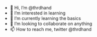 - 👋 Hi, I’m @thrdhand
- 👀 I’m interested in learning
- 🌱 I’m currently learning the basics
- 💞️ I’m looking to collaborate on anything
- 📫 How to reach me, twitter @thrdhand

<!---
thrdhand/thrdhand is a ✨ special ✨ repository because its `README.md` (this file) appears on your GitHub profile.
You can click the Preview link to take a look at your changes.
--->
